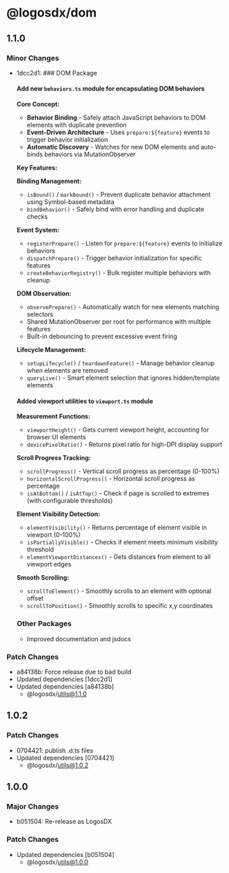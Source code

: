 # @logosdx/dom

## 1.1.0

### Minor Changes

- 1dcc2d1: ### DOM Package

  #### Add new `behaviors.ts` module for encapsulating DOM behaviors

  **Core Concept:**

  - **Behavior Binding** - Safely attach JavaScript behaviors to DOM elements with duplicate prevention
  - **Event-Driven Architecture** - Uses `prepare:${feature}` events to trigger behavior initialization
  - **Automatic Discovery** - Watches for new DOM elements and auto-binds behaviors via MutationObserver

  **Key Features:**

  **Binding Management:**

  - `isBound()` / `markBound()` - Prevent duplicate behavior attachment using Symbol-based metadata
  - `bindBehavior()` - Safely bind with error handling and duplicate checks

  **Event System:**

  - `registerPrepare()` - Listen for `prepare:${feature}` events to initialize behaviors
  - `dispatchPrepare()` - Trigger behavior initialization for specific features
  - `createBehaviorRegistry()` - Bulk register multiple behaviors with cleanup

  **DOM Observation:**

  - `observePrepare()` - Automatically watch for new elements matching selectors
  - Shared MutationObserver per root for performance with multiple features
  - Built-in debouncing to prevent excessive event firing

  **Lifecycle Management:**

  - `setupLifecycle()` / `teardownFeature()` - Manage behavior cleanup when elements are removed
  - `queryLive()` - Smart element selection that ignores hidden/template elements

  #### Added viewport utilities to `viewport.ts` module

  **Measurement Functions:**

  - `viewportHeight()` - Gets current viewport height, accounting for browser UI elements
  - `devicePixelRatio()` - Returns pixel ratio for high-DPI display support

  **Scroll Progress Tracking:**

  - `scrollProgress()` - Vertical scroll progress as percentage (0-100%)
  - `horizontalScrollProgress()` - Horizontal scroll progress as percentage
  - `isAtBottom()` / `isAtTop()` - Check if page is scrolled to extremes (with configurable thresholds)

  **Element Visibility Detection:**

  - `elementVisibility()` - Returns percentage of element visible in viewport (0-100%)
  - `isPartiallyVisible()` - Checks if element meets minimum visibility threshold
  - `elementViewportDistances()` - Gets distances from element to all viewport edges

  **Smooth Scrolling:**

  - `scrollToElement()` - Smoothly scrolls to an element with optional offset
  - `scrollToPosition()` - Smoothly scrolls to specific x,y coordinates

  ### Other Packages

  - Improved documentation and jsdocs

### Patch Changes

- a84138b: Force release due to bad build
- Updated dependencies [1dcc2d1]
- Updated dependencies [a84138b]
  - @logosdx/utils@1.1.0

## 1.0.2

### Patch Changes

- 0704421: publish .d.ts files
- Updated dependencies [0704421]
  - @logosdx/utils@1.0.2

## 1.0.0

### Major Changes

- b051504: Re-release as LogosDX

### Patch Changes

- Updated dependencies [b051504]
  - @logosdx/utils@1.0.0

